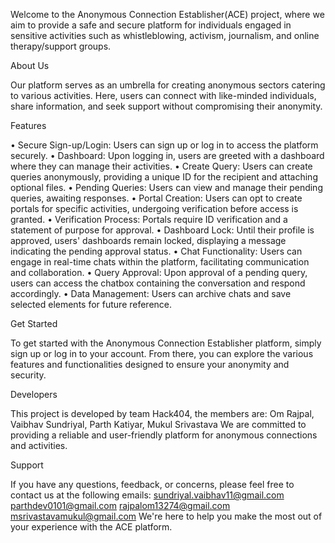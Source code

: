 Welcome to the Anonymous Connection Establisher(ACE) project, where we aim to provide a safe and secure platform for individuals engaged in sensitive activities such as whistleblowing, activism, journalism, and online therapy/support groups.

About Us

Our platform serves as an umbrella for creating anonymous sectors catering to various activities. Here, users can connect with like-minded individuals, share information, and seek support without compromising their anonymity.

Features

• Secure Sign-up/Login: Users can sign up or log in to access the platform securely. • Dashboard: Upon logging in, users are greeted with a dashboard where they can manage their activities. • Create Query: Users can create queries anonymously, providing a unique ID for the recipient and attaching optional files. • Pending Queries: Users can view and manage their pending queries, awaiting responses. • Portal Creation: Users can opt to create portals for specific activities, undergoing verification before access is granted. • Verification Process: Portals require ID verification and a statement of purpose for approval. • Dashboard Lock: Until their profile is approved, users' dashboards remain locked, displaying a message indicating the pending approval status. • Chat Functionality: Users can engage in real-time chats within the platform, facilitating communication and collaboration. • Query Approval: Upon approval of a pending query, users can access the chatbox containing the conversation and respond accordingly. • Data Management: Users can archive chats and save selected elements for future reference.

Get Started

To get started with the Anonymous Connection Establisher platform, simply sign up or log in to your account. From there, you can explore the various features and functionalities designed to ensure your anonymity and security.

Developers

This project is developed by team Hack404, the members are: Om Rajpal, Vaibhav Sundriyal, Parth Katiyar, Mukul Srivastava  We are committed to providing a reliable and user-friendly platform for anonymous connections and activities.

Support

If you have any questions, feedback, or concerns, please feel free to contact us at the following emails: sundriyal.vaibhav11@gmail.com parthdev0101@gmail.com rajpalom13274@gmail.com msrivastavamukul@gmail.com We're here to help you make the most out of your experience with the ACE platform.
